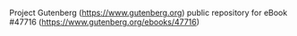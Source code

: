 Project Gutenberg (https://www.gutenberg.org) public repository for eBook #47716 (https://www.gutenberg.org/ebooks/47716)
